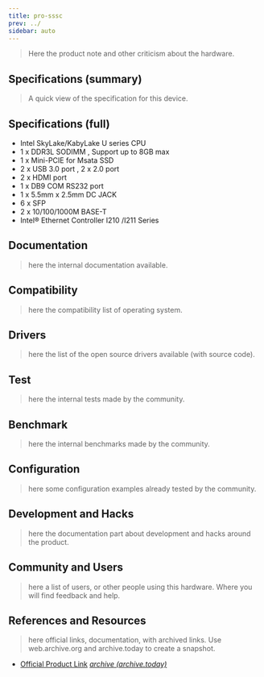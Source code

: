 ```yaml
---
title: pro-sssc
prev: ../
sidebar: auto
---
```


> Here the product note and other criticism about the hardware.

## Specifications (summary)

> A quick view of the specification for this device.

## Specifications (full)

 * Intel SkyLake/KabyLake U series CPU
 * 1 x DDR3L SODIMM , Support up to 8GB max
 * 1 x Mini-PCIE for Msata SSD
 * 2 x USB 3.0 port , 2 x 2.0 port
 * 2 x HDMI port 
 * 1 x DB9 COM RS232 port 
 * 1 x 5.5mm x 2.5mm DC JACK
 * 6 x SFP
 * 2 x 10/100/1000M BASE-T
 * Intel® Ethernet Controller I210 /I211 Series
 
## Documentation

> here the internal documentation available.

## Compatibility

> here the compatibility list of operating system.

## Drivers

> here the list of the open source drivers available (with source
> code).

## Test

> here the internal tests made by the community.

## Benchmark

> here the internal benchmarks made by the community.

## Configuration

> here some configuration examples already tested by the community.

## Development and Hacks

> here the documentation part about development and hacks around the
> product.

## Community and Users

> here a list of users, or other people using this hardware. Where you
> will find feedback and help.

## References and Resources

> here official links, documentation, with archived links. Use
> web.archive.org and archive.today to create a snapshot.

 * [Official Product Link](http://www.tometek.com/product_more.asp?id=2835&class_name=SFP%20Mini%20PC&class_id=583&sid=580)
   [*archive (archive.today)*](https://archive.ph/hmqvu)
